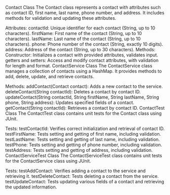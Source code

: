 Contact Class
The Contact class represents a contact with attributes such as contact ID, first name, last name, phone number, and address. It includes methods for validation and updating these attributes.

Attributes:
contactId: Unique identifier for each contact (String, up to 10 characters).
firstName: First name of the contact (String, up to 10 characters).
lastName: Last name of the contact (String, up to 10 characters).
phone: Phone number of the contact (String, exactly 10 digits).
address: Address of the contact (String, up to 30 characters).
Methods:
Constructor: Initializes a contact with provided attributes, validates input.
getters and setters: Access and modify contact attributes, with validation for length and format.
ContactService Class
The ContactService class manages a collection of contacts using a HashMap. It provides methods to add, delete, update, and retrieve contacts.

Methods:
addContact(Contact contact): Adds a new contact to the service.
deleteContact(String contactId): Deletes a contact by contact ID.
updateContact(String contactId, String firstName, String lastName, String phone, String address): Updates specified fields of a contact.
getContact(String contactId): Retrieves a contact by contact ID.
ContactTest Class
The ContactTest class contains unit tests for the Contact class using JUnit.

Tests:
testContactId: Verifies correct initialization and retrieval of contact ID.
testFirstName: Tests setting and getting of first name, including validation.
testLastName: Tests setting and getting of last name, including validation.
testPhone: Tests setting and getting of phone number, including validation.
testAddress: Tests setting and getting of address, including validation.
ContactServiceTest Class
The ContactServiceTest class contains unit tests for the ContactService class using JUnit.

Tests:
testAddContact: Verifies adding a contact to the service and retrieving it.
testDeleteContact: Tests deleting a contact from the service.
testUpdateContact: Tests updating various fields of a contact and retrieving the updated information.
